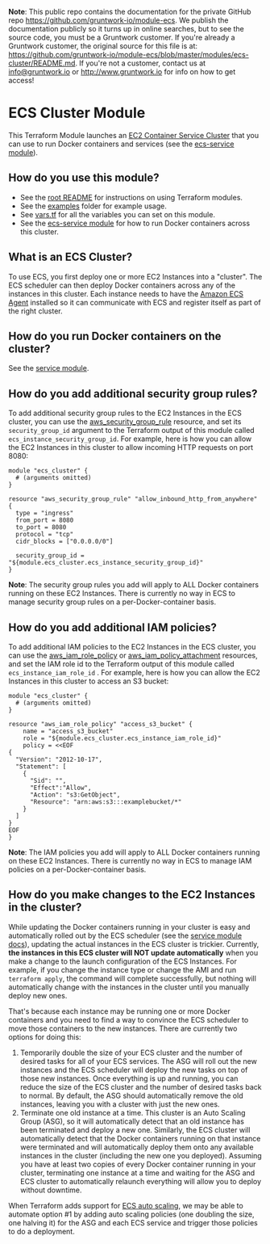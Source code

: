 **Note**: This public repo contains the documentation for the private GitHub repo <https://github.com/gruntwork-io/module-ecs>.
We publish the documentation publicly so it turns up in online searches, but to see the source code, you must be a Gruntwork customer.
If you're already a Gruntwork customer, the original source for this file is at: <https://github.com/gruntwork-io/module-ecs/blob/master/modules/ecs-cluster/README.md>.
If you're not a customer, contact us at <info@gruntwork.io> or <http://www.gruntwork.io> for info on how to get access!

# ECS Cluster Module

This Terraform Module launches an [EC2 Container Service
Cluster](http://docs.aws.amazon.com/AmazonECS/latest/developerguide/ECS_clusters.html) that you can use to run
Docker containers and services (see the [ecs-service module](../ecs-service)).

## How do you use this module?

* See the [root README](/README.md) for instructions on using Terraform modules.
* See the [examples](/examples) folder for example usage.
* See [vars.tf](./vars.tf) for all the variables you can set on this module.
* See the [ecs-service module](../ecs-service) for how to run Docker containers across this cluster.

## What is an ECS Cluster?

To use ECS, you first deploy one or more EC2 Instances into a "cluster". The ECS scheduler can then deploy Docker
containers across any of the instances in this cluster. Each instance needs to have the [Amazon ECS
Agent](http://docs.aws.amazon.com/AmazonECS/latest/developerguide/ECS_agent.html) installed so it can communicate with
ECS and register itself as part of the right cluster.

## How do you run Docker containers on the cluster?

See the [service module](../service).

## How do you add additional security group rules?

To add additional security group rules to the EC2 Instances in the ECS cluster, you can use the
[aws_security_group_rule](https://www.terraform.io/docs/providers/aws/r/security_group_rule.html) resource, and set its
`security_group_id` argument to the Terraform output of this module called `ecs_instance_security_group_id`. For
example, here is how you can allow the EC2 Instances in this cluster to allow incoming HTTP requests on port 8080:

```hcl
module "ecs_cluster" {
  # (arguments omitted)
}

resource "aws_security_group_rule" "allow_inbound_http_from_anywhere" {
  type = "ingress"
  from_port = 8080
  to_port = 8080
  protocol = "tcp"
  cidr_blocks = ["0.0.0.0/0"]

  security_group_id = "${module.ecs_cluster.ecs_instance_security_group_id}"
}
```

**Note**: The security group rules you add will apply to ALL Docker containers running on these EC2 Instances. There is
currently no way in ECS to manage security group rules on a per-Docker-container basis.

## How do you add additional IAM policies?

To add additional IAM policies to the EC2 Instances in the ECS cluster, you can use the
[aws_iam_role_policy](https://www.terraform.io/docs/providers/aws/r/iam_role_policy.html) or
[aws_iam_policy_attachment](https://www.terraform.io/docs/providers/aws/r/iam_policy_attachment.html) resources, and
set the IAM role id to the Terraform output of this module called `ecs_instance_iam_role_id` . For example, here is how
you can allow the EC2 Instances in this cluster to access an S3 bucket:

```hcl
module "ecs_cluster" {
  # (arguments omitted)
}

resource "aws_iam_role_policy" "access_s3_bucket" {
    name = "access_s3_bucket"
    role = "${module.ecs_cluster.ecs_instance_iam_role_id}"
    policy = <<EOF
{
  "Version": "2012-10-17",
  "Statement": [
    {
      "Sid": "",
      "Effect":"Allow",
      "Action": "s3:GetObject",
      "Resource": "arn:aws:s3:::examplebucket/*"
    }
  ]
}
EOF
}
```

**Note**: The IAM policies you add will apply to ALL Docker containers running on these EC2 Instances. There is
currently no way in ECS to manage IAM policies on a per-Docker-container basis.

## How do you make changes to the EC2 Instances in the cluster?

While updating the Docker containers running in your cluster is easy and automatically rolled out by the ECS scheduler
(see the [service module docs](../service)), updating the actual instances in the ECS cluster is trickier. Currently,
**the instances in this ECS cluster will NOT update automatically** when you make a change to the launch configuration
of the ECS Instances. For example, if you change the instance type or change the AMI and run `terraform apply`, the
command will complete successfully, but nothing will automatically change with the instances in the cluster until you
manually deploy new ones.

That's because each instance may be running one or more Docker containers and you need to find a way to convince the
ECS scheduler to move those containers to the new instances. There are currently two options for doing this:

1. Temporarily double the size of your ECS cluster and the number of desired tasks for all of your ECS services. The
   ASG will roll out the new instances and the ECS scheduler will deploy the new tasks on top of those new instances.
   Once everything is up and running, you can reduce the size of the ECS cluster and the number of desired tasks back
   to normal. By default, the ASG should automatically remove the old instances, leaving you with a cluster with just
   the new ones.
1. Terminate one old instance at a time. This cluster is an Auto Scaling Group (ASG), so it will automatically detect
   that an old instance has been terminated and deploy a new one. Similarly, the ECS cluster will automatically detect
   that the Docker containers running on that instance were terminated and will automatically deploy them onto any
   available instances in the cluster (including the new one you deployed). Assuming you have at least two copies of
   every Docker container running in your cluster, terminating one instance at a time and waiting for the ASG and ECS
   cluster to automatically relaunch everything will allow you to deploy without downtime.

When Terraform adds support for [ECS auto scaling](https://github.com/hashicorp/terraform/issues/6763), we may be
able to automate option #1 by adding auto scaling policies (one doubling the size, one halving it) for the ASG and each
ECS service and trigger those policies to do a deployment.